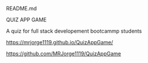README.md

QUIZ APP GAME 

A quiz for full stack developement bootcammp students 

https://mrjorge1119.github.io/QuizAppGame/

https://github.com/MRJorge1119/QuizAppGame

